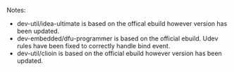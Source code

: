 Notes:
* dev-util/idea-ultimate is based on the offical ebuild however version has been updated.
* dev-embedded/dfu-programmer is based on the official ebuild. Udev rules have been fixed to correctly handle bind event.
* dev-util/clioin is based on the official ebuild however version has been updated.
